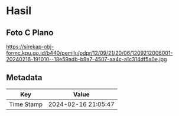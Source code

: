 # Hasil

## Foto C Plano

https://sirekap-obj-formc.kpu.go.id/b440/pemilu/pdpr/12/09/21/20/06/1209212006001-20240216-191010--18e59adb-b9a7-4507-aa4c-a1c314df5a0e.jpg


## Metadata

| Key        | Value               |
| ---------- | ------------------- |
| Time Stamp | 2024-02-16 21:05:47 |



